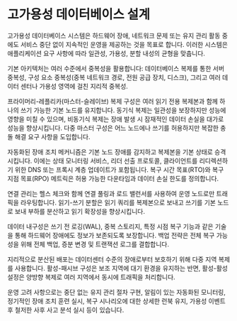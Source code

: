 # 고가용성 데이터베이스 설계

고가용성 데이터베이스 시스템은 하드웨어 장애, 네트워크 문제 또는 유지 관리 활동 중에도 서비스 중단 없이 지속적인 운영을 제공하는 것을 목표로 합니다. 이러한 시스템은 애플리케이션 요구 사항에 따라 일관성, 가용성, 분할 내성의 균형을 맞춥니다.

기본 아키텍처는 여러 수준에서 중복성을 활용합니다: 데이터베이스 복제를 통한 서버 중복성, 구성 요소 중복성(중복 네트워크 경로, 전원 공급 장치, 디스크), 그리고 여러 데이터 센터나 가용성 영역에 걸친 지리적 중복성.

프라이머리-레플리카(마스터-슬레이브) 복제 구성은 여러 읽기 전용 복제본과 함께 하나의 쓰기 가능한 기본 노드를 유지합니다. 동기식 복제는 일관성을 보장하지만 성능에 영향을 미칠 수 있으며, 비동기식 복제는 장애 발생 시 잠재적인 데이터 손실을 대가로 성능을 향상시킵니다. 다중 마스터 구성은 어느 노드에나 쓰기를 허용하지만 복잡한 충돌 해결 요구 사항을 도입합니다.

자동화된 장애 조치 메커니즘은 기본 노드 장애를 감지하고 복제본을 기본 상태로 승격시킵니다. 이에는 상태 모니터링 서비스, 리더 선출 프로토콜, 클라이언트를 리디렉션하기 위한 DNS 또는 프록시 계층 업데이트가 포함됩니다. 복구 시간 목표(RTO)와 복구 지점 목표(RPO) 메트릭은 허용 가능한 다운타임과 데이터 손실 한도를 정의합니다.

연결 관리는 헬스 체크와 함께 연결 풀링과 로드 밸런서를 사용하여 운영 노드로만 트래픽을 라우팅합니다. 읽기-쓰기 분할은 읽기 쿼리를 복제본으로 보내고 쓰기를 기본 노드로 보내 부하를 분산하고 읽기 확장성을 향상시킵니다.

데이터 내구성은 쓰기 전 로깅(WAL), 중복 스토리지, 특정 시점 복구 기능과 같은 기술을 통해 하드웨어 장애에도 정보가 보존되도록 보장합니다. 백업 전략은 전체 복구 가능성을 위해 전체 백업, 증분 변경 및 트랜잭션 로그를 결합합니다.

지리적으로 분산된 배포는 데이터센터 수준의 장애로부터 보호하기 위해 다중 지역 복제를 사용합니다. 활성-패시브 구성은 보조 지역에 대기 환경을 유지하는 반면, 활성-활성 설정은 양방향 복제로 여러 지역에서 동시에 트래픽을 처리합니다.

운영 고려 사항으로는 중단 없는 유지 관리 절차 구현, 알림이 있는 자동화된 모니터링, 정기적인 장애 조치 훈련 실시, 복구 시나리오에 대한 상세한 런북 유지, 가용성 이벤트 후 철저한 사후 사고 분석 실시 등이 있습니다.
